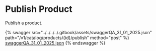 # Publish Product

Publish a product.

{% swagger src="../../../../.gitbook/assets/swaggerQA_31_01_2025.json" path="/v1/catalog/products/{id}/publish" method="post" %}
[swaggerQA_31_01_2025.json](../../../../.gitbook/assets/swaggerQA_31_01_2025.json)
{% endswagger %}
